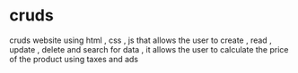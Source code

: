 # cruds
cruds website using html , css , js that allows the user to create , read , update , delete and search for data , it allows the user to calculate the price of the product using taxes and ads 
